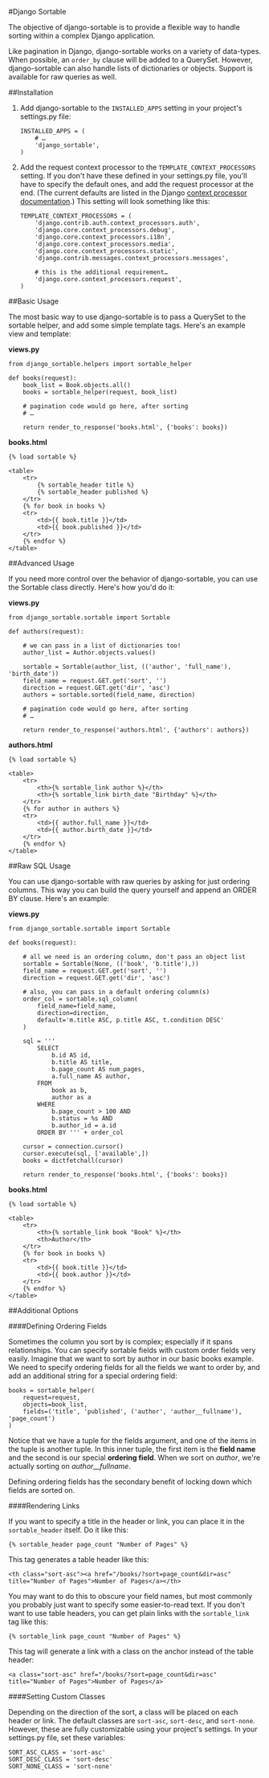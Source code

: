 #Django Sortable

The objective of django-sortable is to provide a flexible way to handle sorting within a complex Django application. 

Like pagination in Django, django-sortable works on a variety of data-types. When possible, an `order_by` clause will be added to a QuerySet. However, django-sortable can also handle lists of dictionaries or objects. Support is available for raw queries as well.


##Installation

1.  Add django-sortable to the `INSTALLED_APPS` setting in your project's settings.py file:

    	INSTALLED_APPS = (
    		# …
    		'django_sortable',
    	)

2.  Add the request context processor to the `TEMPLATE_CONTEXT_PROCESSORS` setting. If you don't have these defined in your settings.py file, you'll have to specify the default ones, and add the request processor at the end. (The current defaults are listed in the Django [context processor documentation](https://docs.djangoproject.com/en/dev/ref/settings/#std:setting-TEMPLATE_CONTEXT_PROCESSORS).) This setting will look something like this:

		TEMPLATE_CONTEXT_PROCESSORS = (
		    'django.contrib.auth.context_processors.auth',
		    'django.core.context_processors.debug',
		    'django.core.context_processors.i18n',
		    'django.core.context_processors.media',
		    'django.core.context_processors.static',
		    'django.contrib.messages.context_processors.messages',
		    
		    # this is the additional requirement… 
		    'django.core.context_processors.request', 
		)


##Basic Usage

The most basic way to use django-sortable is to pass a QuerySet to the sortable helper, and add some simple template tags. Here's an example view and template:

__views.py__

	from django_sortable.helpers import sortable_helper
	
	def books(request):
	    book_list = Book.objects.all()
	    books = sortable_helper(request, book_list)
	    
	    # pagination code would go here, after sorting
		# …
	    
	    return render_to_response('books.html', {'books': books})

__books.html__

	{% load sortable %}
	
	<table>
		<tr>
			{% sortable_header title %}
			{% sortable_header published %}
		</tr>
		{% for book in books %}
		<tr>
			<td>{{ book.title }}</td>
			<td>{{ book.published }}</td>
		</tr>
		{% endfor %}
	</table>


##Advanced Usage

If you need more control over the behavior of django-sortable, you can use the Sortable class directly. Here's how you'd do it:

__views.py__

	from django_sortable.sortable import Sortable
	
	def authors(request):
		
		# we can pass in a list of dictionaries too!
		author_list = Author.objects.values()
		
		sortable = Sortable(author_list, (('author', 'full_name'), 'birth_date'))
		field_name = request.GET.get('sort', '')
		direction = request.GET.get('dir', 'asc')
		authors = sortable.sorted(field_name, direction)
		
		# pagination code would go here, after sorting
		# …
		
		return render_to_response('authors.html', {'authors': authors})

__authors.html__

	{% load sortable %}
	
	<table>
		<tr>
			<th>{% sortable_link author %}</th>
			<th>{% sortable_link birth_date "Birthday" %}</th>
		</tr>
		{% for author in authors %}
		<tr>
			<td>{{ author.full_name }}</td>
			<td>{{ author.birth_date }}</td>
		</tr>
		{% endfor %}
	</table>


##Raw SQL Usage

You can use django-sortable with raw queries by asking for just ordering columns. This way you can build the query yourself and append an ORDER BY clause. Here's an example:

__views.py__

	from django_sortable.sortable import Sortable
	
	def books(request):
		
		# all we need is an ordering column, don't pass an object list
		sortable = Sortable(None, (('book', 'b.title'),))
		field_name = request.GET.get('sort', '')
		direction = request.GET.get('dir', 'asc')
		
		# also, you can pass in a default ordering column(s)
		order_col = sortable.sql_column(
			field_name=field_name, 
			direction=direction, 
			default='m.title ASC, p.title ASC, t.condition DESC'
		)
	
		sql = '''
			SELECT      
				b.id AS id,
				b.title AS title,
				b.page_count AS num_pages,
				a.full_name AS author,
			FROM 
				book as b, 
				author as a
			WHERE 
				b.page_count > 100 AND
				b.status = %s AND
				b.author_id = a.id
			ORDER BY ''' + order_col
			
		cursor = connection.cursor()
		cursor.execute(sql, ['available',])
		books = dictfetchall(cursor)
		
		return render_to_response('books.html', {'books': books})


__books.html__

	{% load sortable %}
	
	<table>
		<tr>
			<th>{% sortable_link book "Book" %}</th>
			<th>Author</th>
		</tr>
		{% for book in books %}
		<tr>
			<td>{{ book.title }}</td>
			<td>{{ book.author }}</td>
		</tr>
		{% endfor %}
	</table>


##Additional Options

####Defining Ordering Fields

Sometimes the column you sort by is complex; especially if it spans relationships. You can specify sortable fields with custom order fields very easily. Imagine that we want to sort by author in our basic books example. We need to specify ordering fields for all the fields we want to order by, and add an additional string for a special ordering field:

	books = sortable_helper(
		request=request, 
		objects=book_list, 
		fields=('title', 'published', ('author', 'author__fullname'), 'page_count')
	)

Notice that we have a tuple for the fields argument, and one of the items in the tuple is another tuple. In this inner tuple, the first item is the __field name__ and the second is our special __ordering field__. When we sort on _author_, we're actually sorting on _author__fullname_.

Defining ordering fields has the secondary benefit of locking down which fields are sorted on.


####Rendering Links

If you want to specify a title in the header or link, you can place it in the `sortable_header` itself. Do it like this:
	
	{% sortable_header page_count "Number of Pages" %}
	
This tag generates a table header like this:

	<th class="sort-asc"><a href="/books/?sort=page_count&dir=asc" title="Number of Pages">Number of Pages</a></th>

You may want to do this to obscure your field names, but most commonly you probably just want to specify some easier-to-read text. If you don't want to use table headers, you can get plain links with the `sortable_link` tag like this:

	{% sortable_link page_count "Number of Pages" %}

This tag will generate a link with a class on the anchor instead of the table header:

	<a class="sort-asc" href="/books/?sort=page_count&dir=asc" title="Number of Pages">Number of Pages</a>


####Setting Custom Classes

Depending on the direction of the sort, a class will be placed on each header or link. The default classes are `sort-asc`, `sort-desc`, and `sort-none`. However, these are fully customizable using your project's settings. In your settings.py file, set these variables:

	SORT_ASC_CLASS = 'sort-asc'
	SORT_DESC_CLASS = 'sort-desc'
	SORT_NONE_CLASS = 'sort-none'

